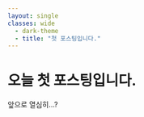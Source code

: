 ```yaml
---
layout: single
classes: wide
  - dark-theme
  - title: "첫 포스팅입니다."
---
```


# 오늘 첫 포스팅입니다.

앞으로 열심히...?
